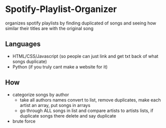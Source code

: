 # Spotify-Playlist-Organizer
organizes spotify playlists by finding duplicated of songs and seeing how similar their titles are with the original song

## Languages
- HTML/CSS/Javascript (so people can just link and get txt back of what songs duplicate)
- Python (if you truly cant make a website for it)

## How
- categorize songs by author
  - take all authors names convert to list, remove duplicates, make each artist an array, put songs in arrays
  - go through ALL songs in list and compare artists to artists lists, if duplicate songs there delete and say duplicate
- brute force
